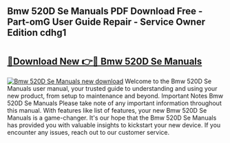 ## Bmw 520D Se Manuals PDF Download Free - Part-omG User Guide Repair - Service Owner Edition cdhg1

# <h2><a href="http://bc87506.oget.top/?id=Bmw+520D+Se+Manuals">🔗Download New 👉🔴 Bmw 520D Se Manuals</a></h2>

[![Bmw 520D Se Manuals new download](https://i.imgur.com/5g1atiW.png)](http://bc87506.oget.top/?id=Bmw+520D+Se+Manuals)
Welcome to the Bmw 520D Se Manuals user manual, your trusted guide to understanding and using your new product, from setup to maintenance and beyond. Important Notes Bmw 520D Se Manuals Please take note of any important information throughout this manual. With features like list of features, your new Bmw 520D Se Manuals is a game-changer. It's our hope that the Bmw 520D Se Manuals has provided you with valuable insights to kickstart your new device. If you encounter any issues, reach out to our customer service.
